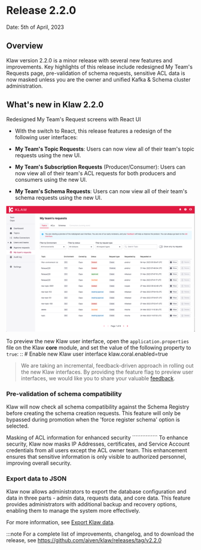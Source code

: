 # Release 2.2.0

Date: 5th of April, 2023

## Overview

Klaw version 2.2.0 is a minor release with several new features and
improvements. Key highlights of this release include redesigned My
Team's Requests page, pre-validation of schema requests, sensitive ACL
data is now masked unless you are the owner and unified Kafka & Schema
cluster administration.

## What's new in Klaw 2.2.0

Redesigned My Team's Request screens with React UI
- With the switch to React, this release features a
redesign of the following user interfaces:

-   **My Team's Topic Requests**: Users can now view all of their
    team's topic requests using the new UI.
-   **My Team's Subscription Requests** (Producer/Consumer): Users can
    now view all of their team's ACL requests for both producers and
    consumers using the new UI.
-   **My Team's Schema Requests**: Users can now view all of their
    team's schema requests using the new UI.

![image](../../static/images/release-220-react-ui.png)

To preview the new Klaw user interface, open the
`application.properties` file on the Klaw **core** module, and set the
value of the following property to `true`: :: \# Enable new Klaw user
interface klaw.coral.enabled=true

> We are taking an incremental, feedback-driven approach in rolling out
the new Klaw interfaces. By providing the feature flag to preview user
interfaces, we would like you to share your valuable
[feedback](https://github.com/aiven/klaw/issues/new?assignees=&labels=&template=03_feature.md).


### Pre-validation of schema compatibility

Klaw will now check all schema compatibility against the Schema Registry
before creating the schema creation requests. This feature will only be
bypassed during promotion when the 'force register schema' option is
selected.

Masking of ACL information for enhanced security ``````````````\` To
enhance security, Klaw now masks IP Addresses, certificates, and Service
Account credentials from all users except the ACL owner team. This
enhancement ensures that sensitive information is only visible to
authorized personnel, improving overall security.

### Export data to JSON

Klaw now allows administrators to export the database configuration and
data in three parts - admin data, requests data, and core data. This
feature provides administrators with additional backup and recovery
options, enabling them to manage the system more effectively.

For more information, see [Export Klaw
data](https://www.klaw-project.io/docs/howto/exportdata).

:::note
For a complete list of improvements, changelog, and to download the
release, see <https://github.com/aiven/klaw/releases/tag/v2.2.0>

